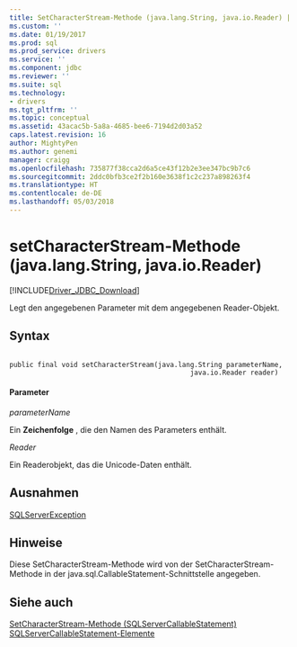 ```yaml
---
title: SetCharacterStream-Methode (java.lang.String, java.io.Reader) | Microsoft Docs
ms.custom: ''
ms.date: 01/19/2017
ms.prod: sql
ms.prod_service: drivers
ms.service: ''
ms.component: jdbc
ms.reviewer: ''
ms.suite: sql
ms.technology:
- drivers
ms.tgt_pltfrm: ''
ms.topic: conceptual
ms.assetid: 43acac5b-5a8a-4685-bee6-7194d2d03a52
caps.latest.revision: 16
author: MightyPen
ms.author: genemi
manager: craigg
ms.openlocfilehash: 735877f38cca2d6a5ce43f12b2e3ee347bc9b7c6
ms.sourcegitcommit: 2ddc0bfb3ce2f2b160e3638f1c2c237a898263f4
ms.translationtype: HT
ms.contentlocale: de-DE
ms.lasthandoff: 05/03/2018
---
```

# <a name="setcharacterstream-method-javalangstring-javaioreader"></a>setCharacterStream-Methode (java.lang.String, java.io.Reader)
[!INCLUDE[Driver_JDBC_Download](../../../includes/driver_jdbc_download.md)]

  Legt den angegebenen Parameter mit dem angegebenen Reader-Objekt.  
  
## <a name="syntax"></a>Syntax  
  
```  
  
public final void setCharacterStream(java.lang.String parameterName,  
                                             java.io.Reader reader)  
```  
  
#### <a name="parameters"></a>Parameter  
 *parameterName*  
  
 Ein **Zeichenfolge** , die den Namen des Parameters enthält.  
  
 *Reader*  
  
 Ein Readerobjekt, das die Unicode-Daten enthält.  
  
## <a name="exceptions"></a>Ausnahmen  
 [SQLServerException](../../../connect/jdbc/reference/sqlserverexception-class.md)  
  
## <a name="remarks"></a>Hinweise  
 Diese SetCharacterStream-Methode wird von der SetCharacterStream-Methode in der java.sql.CallableStatement-Schnittstelle angegeben.  
  
## <a name="see-also"></a>Siehe auch  
 [SetCharacterStream-Methode &#40;SQLServerCallableStatement&#41;](../../../connect/jdbc/reference/setcharacterstream-method-sqlservercallablestatement.md)   
 [SQLServerCallableStatement-Elemente](../../../connect/jdbc/reference/sqlservercallablestatement-members.md)  
  
  
